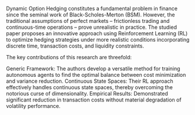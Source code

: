 Dynamic Option Hedging constitutes a fundamental problem in finance since the seminal work of Black-Scholes-Merton (BSM). However, the traditional assumptions of perfect markets – frictionless trading and continuous-time operations – prove unrealistic in practice. The studied paper proposes an innovative approach using Reinforcement Learning (RL) to optimize hedging strategies under more realistic conditions incorporating discrete time, transaction costs, and liquidity constraints.

The key contributions of this research are threefold:

Generic Framework: The authors develop a versatile method for training autonomous agents to find the optimal balance between cost minimization and variance reduction.
Continuous State Spaces: Their RL approach effectively handles continuous state spaces, thereby overcoming the notorious curse of dimensionality.
Empirical Results: Demonstrated significant reduction in transaction costs without material degradation of volatility performance.
